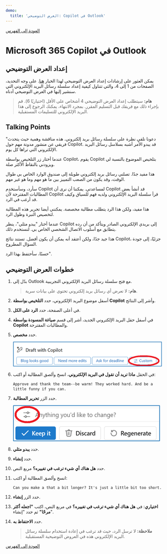 ```yaml
---
demo:
  title: 'العرض التوضيحي: Copilot في Outlook'
---
```


[العودة إلى الفهرس](https://microsoftlearning.github.io/MS-4012-Microsoft-Copilot-Web-Based-Interactive-Experience-for-Executives/)

# Microsoft 365 Copilot في Outlook

## إعداد العرض التوضيحي

يمكن العثور على إرشادات إعداد العرض التوضيحي لهذا الخيار [هنا](https://microsoft.seismic.com/Link/Content/DCFPQWmT2DMXC8WJjgjP4H44GWXG). على وجه التحديد، الصفحات من 1 إلى 4، والتي تتناول كيفية إعداد سلسلة رسائل البريد الإلكتروني التي سنشير إليها في العرض التوضيحي أدناه.

> **هام:** سيتطلب إعداد العرض التوضيحي 4 أشخاص على الأقل (اختياريًا 6). قم بإجراء ذلك مع فريقك قبل التسليم المقرر. بمجرد الانتهاء، يمكنك الرجوع إلى هذا البريد الإلكتروني للتسليمات المستقبلية.

## Talking Points

"دعونا نلقي نظرة على سلسلة رسائل بريد إلكتروني. هذه مناقشة وهمية حيث يتحدث فريقي عن منشور مدونة مهم حول Copilot. قد يبدو الأمر أشبه بسلاسل رسائل البريد الإلكتروني التي تراها كل يوم.

عندما أختار زر التلخيص بواسطة Copilot، يقوم Copilot بتلخيص الموضوع بالنسبة لي ويزودني بالنقاط الأكثر صلة.

هذا مفيد جدًا. تصلني رسائل بريد إلكتروني طويلة إلى صندوق الوارد الخاص بي طوال الوقت، وقد يكون من الصعب التمييز بين ما هو مهم وما هو غير مهم.

سأرد، وسأستخدم Copilot لمساعدتي. يمكننا أن نرى أن Copilot قد أنشأ بعض المطالبات المقترحة لأن Copilot قرأ سلسلة البريد الإلكتروني ولديه فهم للسياق وكيف قد أرغب في الرد.

هذا مفيد، ولكن هذا الرد يتطلب مطالبة مخصصة. يمكنني أيضا تحرير هذه المطالبة لتخصيص النبرة وطول الرد.

عندما أختار "يبدو مثلي"، ينظر Copilot إلى بريدي الإلكتروني الصادر ويتأكد من أن رده يتطابق مع أسلوب الاتصال الشخصي الخاص بي. لنستخدم ذلك.

هذا جيد جدًا، ولكن أعتقد أنه يمكن أن يكون أفضل. تستند نتائج Copilot، جزئيًا، إلى جودة السؤال المطروح.

حسنًا، سأحتفظ بهذا الرد".

## خطوات العرض التوضيحي

1. بدّل إلى Outlook مع فتح سلسلة رسائل البريد الإلكتروني التجريبية.

    > **هام:** لا تعرض أي رسائل بريد إلكتروني تحتوي على بيانات سرية.

1. أسفل موضوع البريد الإلكتروني، حدد **التلخيص بواسطة Copilot** وأشر إلى النتائج.
1. في أعلى الصفحة، حدد **الرد على الكل**.
1. في أسفل حقل البريد الإلكتروني الجديد، أشر إلى قسم **صياغة المسودة بواسطة Copilot** والمطالبات المقترحة.
1. حدد **مخصص**.

    ![لقطة شاشة تعرض خيار المطالبة المخصصة في Copilot لـ Outlook.](../Demos/Media/outlook_custom.png)


1. في الحقل **ماذا تريد أن تقول في البريد الإلكتروني**، انسخ وألصق المطالبة أو اكتب: 

    ```text
    Approve and thank the team--be warm! They worked hard. And be a little funny if you can.
    ```

1. حدد الزر **تحرير المطالبة**.

    ![لقطة شاشة تعرض خيار تحرير المطالبة في Copilot لـ Outlook.](../Demos/Media/edit_prompt_outlook.png)

1. حدد **يبدو مثلي**.
1. حدد **إنشاء**.
1. حدد **هل هناك أي شيء ترغب في تغييره؟** مربع النص.
1. انسخ وألصق المطالبة أو اكتب: 

    ```text
    Can you make a that a bit longer? It's just a little bit too short.
    ```

1. حدد الزر **إنشاء**.  
1. **اختياري**: في **هل هناك أي شيء ترغب في تغييره؟** في مربع النص، اكتب **"اجعله أكثر مرحًا"** ثم حدد "إنشاء".
1. حدد **الاحتفاظ به**.

    > **ملاحظة:** لا ترسل الرد، حيث قد ترغب في إعادة استخدام سلسلة رسائل البريد الإلكتروني هذه في العروض التوضيحية المستقبلية.

[العودة إلى الفهرس](https://microsoftlearning.github.io/MS-4012-Microsoft-Copilot-Web-Based-Interactive-Experience-for-Executives/)
